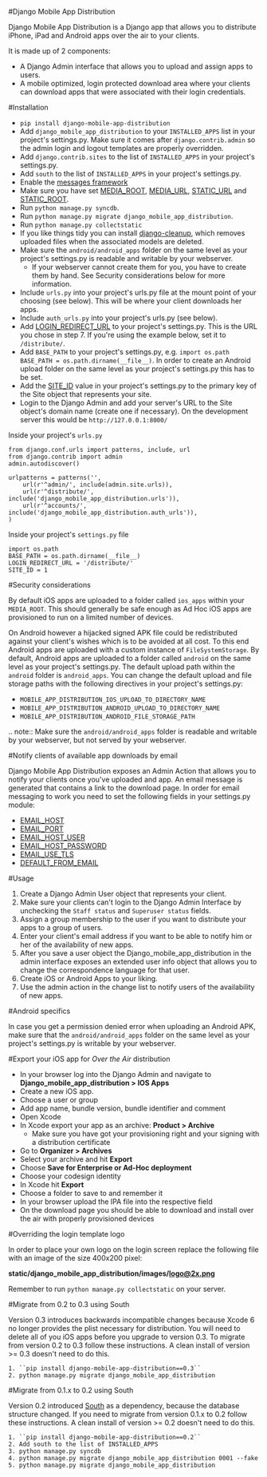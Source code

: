 #Django Mobile App Distribution

Django Mobile App Distribution is a Django app that allows you to distribute iPhone, iPad and Android apps over the air to your clients.

It is made up of 2 components:

* A Django Admin interface that allows you to upload and assign apps to users.
* A mobile optimized, login protected download area where your clients can download apps that were associated with their login credentials.


#Installation

- ``pip install django-mobile-app-distribution``
- Add ``django_mobile_app_distribution`` to your ``INSTALLED_APPS`` list in your project's settings.py. Make sure it comes after ``django.contrib.admin`` so the admin login and logout templates are properly overridden.
- Add ``django.contrib.sites`` to the list of ``INSTALLED_APPS`` in your project's settings.py.
- Add ``south`` to the list of ``INSTALLED_APPS`` in your project's settings.py.
- Enable the [messages framework][message_framework]
- Make sure you have set [MEDIA_ROOT][media_root], [MEDIA_URL][media_url], [STATIC_URL][static_url] and [STATIC_ROOT][static_root].
- Run ``python manage.py syncdb``.
- Run ``python manage.py migrate django_mobile_app_distribution``.
- Run ``python manage.py collectstatic``
- If you like things tidy you can install [django-cleanup][django_cleanup], which removes uploaded files when the associated models are deleted.
- Make sure the ``android/android_apps`` folder on the same level as your project's settings.py is readable and writable by your webserver.
	*  If your webserver cannot create them for you, you have to create them by hand.  See Security considerations below for more information.
- Include ``urls.py`` into your project's urls.py file at the mount point of your choosing (see below).  This will be where your client downloads her apps.
- Include ``auth_urls.py`` into your project's urls.py (see below).
- Add [LOGIN_REDIRECT_URL][login_redirect_url] to your project's settings.py.  This is the URL you chose in step 7.  If you're using the example below, set it to ``/distribute/``.
- Add ``BASE_PATH`` to your project's settings.py, e.g. ``import os.path BASE_PATH = os.path.dirname(__file__)``. In order to create an Android upload folder on the same level as your project's settings.py this has to be set.
- Add the [SITE_ID][site_id] value in your project's settings.py to the primary key of the Site object that represents your site.
- Login to the Django Admin and add your server's URL to the Site object's domain name (create one if necessary). On the development server this would be ``http://127.0.0.1:8000/``

[site_id]: https://docs.djangoproject.com/en/1.4/ref/settings/#site-id
[django_cleanup]: https://github.com/un1t/django-cleanup
[login_redirect_url]: https://docs.djangoproject.com/en/1.4/ref/settings/#login-redirect-url
[message_framework]: https://docs.djangoproject.com/en/1.5/ref/contrib/messages/
[media_root]: https://docs.djangoproject.com/en/1.6/ref/settings/#media-root
[media_url]: https://docs.djangoproject.com/en/1.6/ref/settings/#media-url
[static_root]: https://docs.djangoproject.com/en/1.6/ref/settings/#static-root
[static_url]: https://docs.djangoproject.com/en/1.6/ref/settings/#static-url

	
Inside your project's `urls.py`

	from django.conf.urls import patterns, include, url
	from django.contrib import admin
	admin.autodiscover()

	urlpatterns = patterns('',
		url(r'^admin/', include(admin.site.urls)),
		url(r'^distribute/', include('django_mobile_app_distribution.urls')),
		url(r'^accounts/', include('django_mobile_app_distribution.auth_urls')),
	)


Inside your project's `settings.py` file

	import os.path
	BASE_PATH = os.path.dirname(__file__)
	LOGIN_REDIRECT_URL = '/distribute/'
	SITE_ID = 1

#Security considerations

By default iOS apps are uploaded to a folder called ``ios_apps`` within your ``MEDIA_ROOT``.
This should generally be safe enough as Ad Hoc iOS apps are provisioned to run on a limited number of devices.

On Android however a hijacked signed APK file could be redistributed against your client's wishes which is to be avoided at all cost.
To this end Android apps are uploaded with a custom instance of ``FileSystemStorage``. By default, Android apps are uploaded to a folder called ``android`` on the same level as your project's settings.py.  The default upload path within the ``android`` folder is ``android_apps``.
You can change the default upload and file storage paths with the following directives in your project's settings.py:

* `MOBILE_APP_DISTRIBUTION_IOS_UPLOAD_TO_DIRECTORY_NAME`
* `MOBILE_APP_DISTRIBUTION_ANDROID_UPLOAD_TO_DIRECTORY_NAME`
* `MOBILE_APP_DISTRIBUTION_ANDROID_FILE_STORAGE_PATH`

.. note:: Make sure the ``android/android_apps`` folder is readable and writable by your webserver, but not served by your webserver.

#Notify clients of available app downloads by email

Django Mobile App Distribution exposes an Admin Action that allows you to notify your clients once you've uploaded and app.
An email message is generated that contains a link to the download page.
In order for email messaging to work you need to set the following fields in your settings.py module:

* [EMAIL_HOST][EMAIL_HOST]
* [EMAIL_PORT][EMAIL_PORT]
* [EMAIL_HOST_USER][EMAIL_HOST_USER]
* [EMAIL_HOST_PASSWORD][EMAIL_HOST_PASSWORD]
* [EMAIL_USE_TLS][EMAIL_USE_TLS]
* [DEFAULT_FROM_EMAIL][DEFAULT_FROM_EMAIL]

[EMAIL_HOST]: https://docs.djangoproject.com/en/1.4/ref/settings/#std:setting-EMAIL_HOST
[EMAIL_PORT]: https://docs.djangoproject.com/en/1.4/ref/settings/#std:setting-EMAIL_PORT
[EMAIL_HOST_USER]: https://docs.djangoproject.com/en/1.4/ref/settings/#std:setting-EMAIL_HOST_USER
[EMAIL_HOST_PASSWORD]: https://docs.djangoproject.com/en/1.4/ref/settings/#std:setting-EMAIL_HOST_PASSWORD
[EMAIL_USE_TLS]: https://docs.djangoproject.com/en/1.4/ref/settings/#std:setting-EMAIL_USE_TLS
[DEFAULT_FROM_EMAIL]: https://docs.djangoproject.com/en/1.4/ref/settings/#std:setting-DEFAULT_FROM_EMAIL


#Usage

1. Create a Django Admin User object that represents your client.
2. Make sure your clients can't login to the Django Admin Interface by unchecking the ``Staff status`` and ``Superuser status`` fields.
3. Assign a group membership to the user if you want to distribute your apps to a group of users.
4. Enter your client's email address if you want to be able to notify him or her of the availability of new apps.
5. After you save a user object the Django_mobile_app_distribution in the admin interface exposes an extended user info object that allows you to change the correspondence language for that user.
6. Create iOS or Android Apps to your liking.
7. Use the admin action in the change list to notify users of the availability of new apps.

#Android specifics

In case you get a permission denied error when uploading an Android APK, make sure that the ``android/android_apps`` folder on the same level as your project's settings.py is writable by your webserver.


#Export your iOS app for *Over the Air* distribution

* In your browser log into the Django Admin and navigate to **Django_mobile_app_distribution > IOS Apps**
* Create a new iOS app.
* Choose a user or group
* Add app name, bundle version, bundle identifier and comment
* Open Xcode
* In Xcode export your app as an archive: **Product > Archive**
	* Make sure you have got your provisioning right and your signing with a distribution certificate
* Go to **Organizer > Archives**
* Select your archive and hit **Export**
* Choose **Save for Enterprise or Ad-Hoc deployment**
* Choose your codesign identity
* In Xcode hit **Export**
* Choose a folder to save to and remember it
* In your browser upload the IPA file into the respective field
* On the download page you should be able to download and install over the air with properly provisioned devices



#Overriding the login template logo

In order to place your own logo on the login screen replace the following file with an image of the size 400x200 pixel:

**static/django_mobile_app_distribution/images/logo@2x.png**

Remember to run ``python manage.py collectstatic`` on your server.


#Migrate from 0.2 to 0.3 using South

Version 0.3 introduces backwards incompatible changes because Xcode 6 no longer provides the plist necessary for distribution.
You will need to delete all of you iOS apps before you upgrade to version 0.3.
To migrate from version 0.2 to 0.3 follow these instructions.  A clean install of version >= 0.3 doesn't need to do this.

	1. ``pip install django-mobile-app-distribution==0.3``
	2. python manage.py migrate django_mobile_app_distribution



#Migrate from 0.1.x to 0.2 using South

Version 0.2 introduced [South][south_link] as a dependency, because the database structure changed.
If you need to migrate from version 0.1.x to 0.2 follow these instructions.  A clean install of version >= 0.2 doesn't need to do this.

	1. ``pip install django-mobile-app-distribution==0.2``
	2. Add south to the list of INSTALLED_APPS
	3. python manage.py syncdb
	4. python manage.py migrate django_mobile_app_distribution 0001 --fake
	5. python manage.py migrate django_mobile_app_distribution


[south_link]: http://south.readthedocs.org/en/latest/index.html
